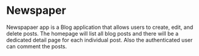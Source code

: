 # Newspaper
Newspapaer app is a Blog application that allows users to create, edit, and delete
posts. The homepage will list all blog posts and there will be a dedicated detail page
for each individual post. Also the authenticated user can comment the posts.